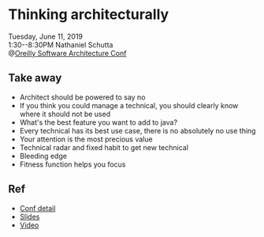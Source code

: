 # Thinking architecturally
Tuesday, June 11, 2019<br/>
1:30--8:30PM Nathaniel Schutta<br/>
@[Oreilly Software Architecture Conf](https://conferences.oreilly.com/software-architecture/sa-ca)<br/>

## Take away
- Architect should be powered to say no
- If you think you could manage a technical, you should clearly know where it should not be used
- What's the best feature you want to add to java?
- Every technical has its best use case, there is no absolutely no use thing
- Your attention is the most precious value
- Technical radar and fixed habit to get new technical
- Bleeding edge
- Fitness function helps you focus

## Ref
- [Conf detail](https://conferences.oreilly.com/software-architecture/sa-ca/public/schedule/detail/74518)
- [Slides](http://www.ntschutta.io/files/Thinking-Architecturally.pdf)
- [Video](https://www.youtube.com/watch?v=EfKT1dgsLFA)



